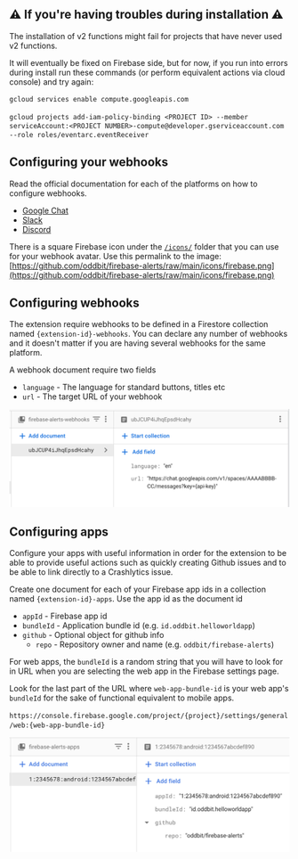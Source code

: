 ## ⚠️ If you're having troubles during installation ⚠️
The installation of v2 functions might fail for projects that have never used v2 functions. 

It will eventually be fixed on Firebase side, but for now, if you run into errors during install run these commands (or perform equivalent actions via cloud console) and try again:

```
gcloud services enable compute.googleapis.com

gcloud projects add-iam-policy-binding <PROJECT ID> --member serviceAccount:<PROJECT NUMBER>-compute@developer.gserviceaccount.com --role roles/eventarc.eventReceiver
```

## Configuring your webhooks
Read the official documentation for each of the platforms on how to configure 
webhooks.

* [Google Chat](https://developers.google.com/hangouts/chat/how-tos/webhooks)
* [Slack](https://slack.com/help/articles/115005265063-Incoming-webhooks-for-Slack)
* [Discord](https://support.discord.com/hc/en-us/articles/228383668-Intro-to-Webhooks)

There is a square Firebase icon under the [`/icons/`](./icons) folder that you 
can use for your webhook avatar. Use this permalink to the image: [https://github.com/oddbit/firebase-alerts/raw/main/icons/firebase.png](https://github.com/oddbit/firebase-alerts/raw/main/icons/firebase.png)


## Configuring webhooks
The extension require webhooks to be defined in a Firestore collection named
`{extension-id}-webhooks`. You can declare any number of webhooks and it doesn't 
matter if you are having several webhooks for the same platform.

A webhook document require two fields
 - `language` - The language for standard buttons, titles etc 
 - `url` - The target URL of your webhook

![Webhook Firestore Doc](./doc/images/firestore-doc-webhook.png)


## Configuring apps
Configure your apps with useful information in order for the extension to be 
able to provide useful actions such as quickly creating Github issues and to
be able to link directly to a Crashlytics issue.

Create one document for each of your Firebase app ids in a collection named
`{extension-id}-apps`. Use the app id as the document id

 - `appId` - Firebase app id 
 - `bundleId` - Application bundle id (e.g. `id.oddbit.helloworldapp`)
 - `github` - Optional object for github info
     - `repo` - Repository owner and name (e.g. `oddbit/firebase-alerts`)

For web apps, the `bundleId` is a random string that you will have to look for in
URL when you are selecting the web app in the Firebase settings page.

Look for the last part of the URL where `web-app-bundle-id` is your
web app's `bundleId` for the sake of functional equivalent to mobile apps.

`https://console.firebase.google.com/project/{project}/settings/general/web:{web-app-bundle-id}`
 
![Webhook Firestore Doc](./doc/images/firestore-doc-app.png)

